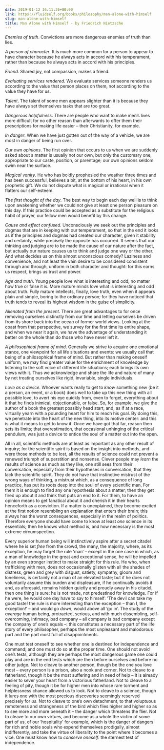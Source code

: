 ```yaml
---
date: 2019-01-12 16:11:26+00:00
link: https://fluidself.org/books/philosophy/man-alone-with-himself
slug: man-alone-with-himself
title: Man Alone with Himself - by Friedrich Nietzsche
---
```


_Enemies of truth_. Convictions are more dangerous enemies of truth than lies.

_A person of character_. It is much more common for a person to appear to have character because he always acts in accord with his temperament, rather than because he always acts in accord with his principles.

_Friend_. Shared joy, not compassion, makes a friend.

_Evaluating services rendered_. We evaluate services someone renders us according to the value that person places on them, not according to the value they have for us.

_Talent_. The talent of some men appears slighter than it is because they have always set themselves tasks that are too great.

_Dangerous helpfulness_. There are people who want to make men’s lives more difficult for no other reason than afterwards to offer them their prescriptions for making life easier – their Christianity, for example.

_In danger_. When we have just gotten out of the way of a vehicle, we are most in danger of being run over.

_Our own opinions_. The first opinion that occurs to us when we are suddenly asked about a matter is usually not our own, but only the customary one, appropriate to our caste, position, or parentage; our own opinions seldom swim near the surface.

_Magical vanity_. He who has boldly prophesied the weather three times and has been successful, believes a bit, at the bottom of his heart, in his own prophetic gift. We do not dispute what is magical or irrational when it flatters our self-esteem.

_The first thought of the day_. The best way to begin each day well is to think upon awakening whether we could not give at least one person pleasure on this day. If this practice could be accepted as a substitute for the religious habit of prayer, our fellow men would benefit by this change.

_Cause and effect confused_. Unconsciously we seek out the principles and dogmas that are in keeping with our temperament, so that in the end it looks as if the principles and dogmas had created our character, given it stability and certainty, while precisely the opposite has occurred. It seems that our thinking and judging are to be made the cause of our nature after the fact, but actually our nature causes us to think and judge one way or the other.
And what decides us on this almost unconscious comedy? Laziness and convenience, and not least the vain desire to be considered consistent through and through, uniform in both character and thought: for this earns us respect, brings us trust and power.

_Age and truth_. Young people love what is interesting and odd, no matter how true or false it is. More mature minds love what is interesting and odd about truth. Fully mature intellects, finally, love truth, even when it appears plain and simple, boring to the ordinary person; for they have noticed that truth tends to reveal its highest wisdom in the guise of simplicity.

_Alienated from the present_. There are great advantages to for once removing ourselves distinctly from our time and letting ourselves be driven from its shore back into the ocean of former world views. Looking at the coast from that perspective, we survey for the first time its entire shape, and when we near it again, we have the advantage of understanding it better on the whole than do those who have never left it.

_A philosophical frame of mind_. Generally we strive to acquire one emotional stance, one viewpoint for all life situations and events: we usually call that being of a philosophical frame of mind. But rather than making oneself uniform, we may find greater value for the enrichment of knowledge by listening to the soft voice of different life situations; each brings its own views with it. Thus we acknowledge and share the life and nature of many by not treating ourselves like rigid, invariable, single individuals.

_Love as a device_. Whoever wants really to get to _know_ something new (be it a person, an event, or a book) does well to take up this new thing with all possible love, to avert his eye quickly from, even to forget, everything about it that he finds inimical, objectionable, or false. So, for example, we give the author of a book the greatest possibly head start, and, as if at a race, virtually yearn with a pounding heart for him to reach his goal. By doing this, we penetrate into the heart of the new thing, into its motive center: and this is what it means to get to know it. Once we have got that far, reason then sets its limits; that overestimation, that occasional unhinging of the critical pendulum, was just a device to entice the soul of a matter out into the open.

All in all, scientific methods are at least as important as any other result of inquiry; for the scientific spirit is based on the insight into methods, and were those methods to be lost, all the results of science could not prevent a renewed triumph of superstition and nonsense. Clever people may _learn_ the results of science as much as they like, one still sees from their conversation, especially from their hypotheses in conversation, that they lack the scientific spirit. They do not have that instinctive mistrust of the wrong ways of thinking, a mistrust which, as a consequence of long practice, has put its roots deep into the soul of every scientific man. For them it is enough to find any one hypothesis about a matter; then they get fired up about it and think that puts an end to it. For them, to have an opinion means to get fanatical about it and cherish it in their hearts henceforth as a conviction. If a matter is unexplained, they become excited at the first notion resembling an explanation that enters their brain; this always has the worst consequences, especially in the realm of politics. Therefore everyone should have come to know at least _one_ science in its essentials; then he knows what method is, and how necessary is the most extreme circumspection.

Every superior human being will instinctively aspire after a secret citadel where he is set _free_ from the crowd, the many, the majority, where, as its exception, he may forget the rule ‘man’ – except in the one case in which, as a man of knowledge in the great and exceptional sense, he will be impelled by an even stronger instinct to make straight for this rule. He who, when trafficking with men, does not occasionally glisten with all the shades of distress, green and grey with disgust, satiety, sympathy, gloom and loneliness, is certainly not a man of an elevated taste; but if he does not voluntarily assume this burden and displeasure, if he continually avoids it and, as aforesaid, remains hidden quietly and proudly away in his citadel, then one thing is sure: he is not made, not predestined for knowledge. For if he were, he would one day have to say to himself: 'The devil can take my good taste! the rule is more interesting than the exception – than I, the exception!’ – and would go _down_, would above all ‘go in’. The study of the _average_ human being, protracted, serious, and with much dissembling, self-overcoming, intimacy, bad company – all company is bad company except the company of one’s equals –: this constitutes a necessary part of the life story of every philosopher, perhaps the most unpleasant and malodorous part and the part most full of disappointments.

One must test oneself to see whether one is destined for independence and command; and one must do so at the proper time. One should not avoid one’s tests, although they are perhaps the most dangerous game one could play and are in the end tests which are then before ourselves and before no other judge. Not to cleave to another person, though be the one you love most – every person is a prison, also a nook and corner. Not to cleave to a fatherland, though it be the most suffering and in need of help – it is already easier to sever your heart from a victorious fatherland. Not to cleave to a feeling of pity, though it be for higher men into whose rare torment and helplessness chance allowed us to look. Not to cleave to a science, though it lures one with the most precious discoveries seemingly reserved precisely for _us_. Not to cleave to one’s own detachment, to that voluptuous remoteness and strangeness of the bird which flies higher and higher so as to see more and more beneath it – the danger which threatens the flier. Not to cleave to our own virtues, and become as a whole the victim of some part of us, of our ‘hospitality’ for example, which is the danger of dangers for rich and noble souls who expend themselves prodigally, almost indifferently, and take the virtue of liberality to the point where it becomes a vice. One must know how to _conserve oneself_: the sternest test of independence.
